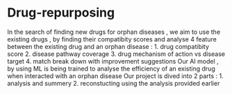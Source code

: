 # Drug-repurposing
In the search of finding new drugs for orphan diseases , we aim to use the existing drugs , by finding their compatibity scores and analyse 4 feature between the existing drug and an orphan disease :
             1. drug compatibity score
             2. disease pathway coverage
             3. drug mechanism of action vs disease target
             4. match break down with improvement suggestions 
Our AI model , by using ML is being trained to analyse the efficiency of an existing drug when interacted with an orphan disease
Our project is dived into 2 parts :
          1. analysis and summery
          2. reconstucting using the analysis provided earlier
